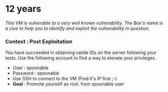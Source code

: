 # 12 years

*This VM is vulnerable to a very well known vulnerability. The Box's name is a clue to help you to identify and exploit the vulnerability in question.*

### Context : Post Exploitation

You have succeeded in obtaining valide IDs on the server following your tests. Use the following account to find a way to elevate your privileges. 

- User : spoonable
- Password : spoonable
- Use SSH to connect to the VM (Find it's IP first ;-) 
- **Goal** : Promote yourself as root. from spoonable user 




